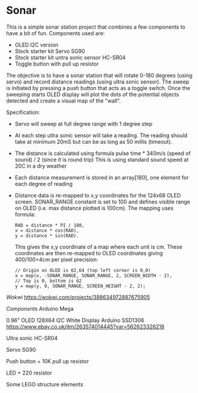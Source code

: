 # Sonar

This is a simple sonar station project that combines a few components to have a bit of fun.
Components used are:
* OLED I2C version
* Stock starter kit Servo SG90
* Stock starter kit untra sonic sensor HC-SR04 
* Toggle button with pull up resistor

The objective is to have a sonar station that will rotate 0-180 degrees (using servo) and
record distance readings (using ultra sonic sensor). The sweep is initiated by pressing a
push button that acts as a toggle switch. Once the sweeping starts OLED display will plot
the dots of the potential objects detected and create a visual map of the "wall".

Specification:
* Servo will sweep at full degree range with 1 degree step
* At each step utlra sonic sensor will take a reading. The reading should take at minimum 20mS 
  but can be as long as 50 millis (timeout). 
* The distance is calculated using formula pulse time * 340m/s (speed of sound) / 2 (since it is round trip) 
  This is using standard sound speed at 20C in a dry weather
* Each distance measurement is stored in an array[180], one element for each degree of reading
* Distance data is re-mapped to x,y coordinates for the 124x68 OLED screen. SONAR_RANGE constant
  is set to 100 and defines visible range on OLED (i.e. max distance plotted is 100cm). 
  The mapping uses formula: 
      
	  RAD = distance * PI / 180, 
	  x = distance * cos(RAD), 
	  y = distance * sin(RAD).
	  
  This gives the x,y coordinate of a map where each unit is cm. These coordinates are then re-mapped
  to OLED coordinates giving 400/100=4cm per pixel precision:
   
  	  // Origin on OLED is 62,64 (top left corner is 0,0)
      x = map(x, -SONAR_RANGE, SONAR_RANGE, 2, SCREEN_WIDTH - 2), 
	  // Top is 0, bottom is 62 
	  y = map(y, 0, SONAR_RANGE, SCREEN_HEIGHT - 2, 2); 

*Wokwi*
https://wokwi.com/projects/388634972887675905

*Components*
Arduino Mega

0.96" OLED 128X64 I2C White Display Arduino SSD1306
https://www.ebay.co.uk/itm/263574014445?var=562623326218

Ultra sonic HC-SR04

Servo SG90

Push button + 10K pull up resistor

LED + 220 resistor

Some LEGO structure elements
 